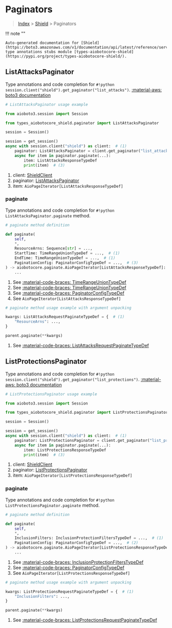 # Paginators

> [Index](../README.md) > [Shield](./README.md) > Paginators

!!! note ""

    Auto-generated documentation for [Shield](https://boto3.amazonaws.com/v1/documentation/api/latest/reference/services/shield.html#shield)
    type annotations stubs module [types-aiobotocore-shield](https://pypi.org/project/types-aiobotocore-shield/).

## ListAttacksPaginator

Type annotations and code completion for `#!python session.client("shield").get_paginator("list_attacks")`.
[:material-aws: boto3 documentation](https://boto3.amazonaws.com/v1/documentation/api/latest/reference/services/shield/paginator/ListAttacks.html#Shield.Paginator.ListAttacks)

```python
# ListAttacksPaginator usage example

from aioboto3.session import Session

from types_aiobotocore_shield.paginator import ListAttacksPaginator

session = Session()

session = get_session()
async with session.client("shield") as client:  # (1)
    paginator: ListAttacksPaginator = client.get_paginator("list_attacks")  # (2)
    async for item in paginator.paginate(...):
        item: ListAttacksResponseTypeDef
        print(item)  # (3)
```

1. client: [ShieldClient](./client.md)
2. paginator: [ListAttacksPaginator](./paginators.md#listattackspaginator)
3. item: `AioPageIterator[ListAttacksResponseTypeDef]`


### paginate

Type annotations and code completion for `#!python ListAttacksPaginator.paginate` method.

```python
# paginate method definition

def paginate(
    self,
    *,
    ResourceArns: Sequence[str] = ...,
    StartTime: TimeRangeUnionTypeDef = ...,  # (1)
    EndTime: TimeRangeUnionTypeDef = ...,  # (1)
    PaginationConfig: PaginatorConfigTypeDef = ...,  # (3)
) -> aiobotocore.paginate.AioPageIterator[ListAttacksResponseTypeDef]:  # (4)
    ...
```

1. See [:material-code-braces: TimeRangeUnionTypeDef](#timerangeuniontypedef)
2. See [:material-code-braces: TimeRangeUnionTypeDef](#timerangeuniontypedef)
3. See [:material-code-braces: PaginatorConfigTypeDef](./type_defs.md#paginatorconfigtypedef)
4. See `AioPageIterator[ListAttacksResponseTypeDef]`


```python
# paginate method usage example with argument unpacking

kwargs: ListAttacksRequestPaginateTypeDef = {  # (1)
    "ResourceArns": ...,
}

parent.paginate(**kwargs)
```

1. See [:material-code-braces: ListAttacksRequestPaginateTypeDef](./type_defs.md#listattacksrequestpaginatetypedef)
## ListProtectionsPaginator

Type annotations and code completion for `#!python session.client("shield").get_paginator("list_protections")`.
[:material-aws: boto3 documentation](https://boto3.amazonaws.com/v1/documentation/api/latest/reference/services/shield/paginator/ListProtections.html#Shield.Paginator.ListProtections)

```python
# ListProtectionsPaginator usage example

from aioboto3.session import Session

from types_aiobotocore_shield.paginator import ListProtectionsPaginator

session = Session()

session = get_session()
async with session.client("shield") as client:  # (1)
    paginator: ListProtectionsPaginator = client.get_paginator("list_protections")  # (2)
    async for item in paginator.paginate(...):
        item: ListProtectionsResponseTypeDef
        print(item)  # (3)
```

1. client: [ShieldClient](./client.md)
2. paginator: [ListProtectionsPaginator](./paginators.md#listprotectionspaginator)
3. item: `AioPageIterator[ListProtectionsResponseTypeDef]`


### paginate

Type annotations and code completion for `#!python ListProtectionsPaginator.paginate` method.

```python
# paginate method definition

def paginate(
    self,
    *,
    InclusionFilters: InclusionProtectionFiltersTypeDef = ...,  # (1)
    PaginationConfig: PaginatorConfigTypeDef = ...,  # (2)
) -> aiobotocore.paginate.AioPageIterator[ListProtectionsResponseTypeDef]:  # (3)
    ...
```

1. See [:material-code-braces: InclusionProtectionFiltersTypeDef](./type_defs.md#inclusionprotectionfilterstypedef)
2. See [:material-code-braces: PaginatorConfigTypeDef](./type_defs.md#paginatorconfigtypedef)
3. See `AioPageIterator[ListProtectionsResponseTypeDef]`


```python
# paginate method usage example with argument unpacking

kwargs: ListProtectionsRequestPaginateTypeDef = {  # (1)
    "InclusionFilters": ...,
}

parent.paginate(**kwargs)
```

1. See [:material-code-braces: ListProtectionsRequestPaginateTypeDef](./type_defs.md#listprotectionsrequestpaginatetypedef)
